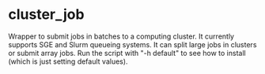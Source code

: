 # cluster_job
Wrapper to submit jobs in batches to a computing cluster. It currently supports SGE and Slurm queueing systems.
It can split large jobs in clusters or submit array jobs. Run the script with "-h default" to see how to install (which is just setting default values).
